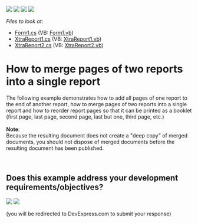 <!-- default badges list -->
![](https://img.shields.io/endpoint?url=https://codecentral.devexpress.com/api/v1/VersionRange/128601918/10.2.3%2B)
[![](https://img.shields.io/badge/Open_in_DevExpress_Support_Center-FF7200?style=flat-square&logo=DevExpress&logoColor=white)](https://supportcenter.devexpress.com/ticket/details/E159)
[![](https://img.shields.io/badge/📖_How_to_use_DevExpress_Examples-e9f6fc?style=flat-square)](https://docs.devexpress.com/GeneralInformation/403183)
[![](https://img.shields.io/badge/💬_Leave_Feedback-feecdd?style=flat-square)](#does-this-example-address-your-development-requirementsobjectives)
<!-- default badges end -->
<!-- default file list -->
*Files to look at*:

* [Form1.cs](./CS/Form1.cs) (VB: [Form1.vb](./VB/Form1.vb))
* [XtraReport1.cs](./CS/XtraReport1.cs) (VB: [XtraReport1.vb](./VB/XtraReport1.vb))
* [XtraReport2.cs](./CS/XtraReport2.cs) (VB: [XtraReport2.vb](./VB/XtraReport2.vb))
<!-- default file list end -->
# How to merge pages of two reports into a single report


<p>The following example demonstrates how to add all pages of one report to the end of another report, how to merge pages of two reports into a single report and how to reorder report pages so that it can be printed as a booklet (first page, last page, second page, last but one, third page, etc.)<br><br><strong>Note</strong>:<br>Because the resulting document does not create a "deep copy" of merged documents, you should not dispose of merged documents before the resulting document has been published.</p>

<br/>


<!-- feedback -->
## Does this example address your development requirements/objectives?

[<img src="https://www.devexpress.com/support/examples/i/yes-button.svg"/>](https://www.devexpress.com/support/examples/survey.xml?utm_source=github&utm_campaign=reporting-winforms-merge-reports&~~~was_helpful=yes) [<img src="https://www.devexpress.com/support/examples/i/no-button.svg"/>](https://www.devexpress.com/support/examples/survey.xml?utm_source=github&utm_campaign=reporting-winforms-merge-reports&~~~was_helpful=no)

(you will be redirected to DevExpress.com to submit your response)
<!-- feedback end -->
